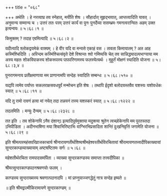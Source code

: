 +++
title = "०६८"

+++
अथेति । हे नरव्याघ्र तव स्नेहात्, मयीति शेषः । सौहार्दात् सुहृद्भावात्, आप्तत्वादिति यावत् । अनुमान्य सम्मान्य च । उत्तरं ततः परम् उत्तरं कार्यं वा पुनः पुनर्देव्या ससम्भ्रमः गमनत्वरान्वितः अहम् उक्त इत्यन्वयः  ॥  ५।६८।१  ॥   

  

किमुक्तम् ? तदाह एवमित्यादि  ॥  ५।६८।२  ॥   

  

यदीत्यादि श्लोकद्वयमेकं वाक्यम् । हे वीर यदि वा मन्यसे एकाहं वस । तावता किमायातम् ? अत आह कस्मिंश्चिदिति । अरिन्दम कस्मिंश्चित्संवृते देशे विश्रान्तः श्वो गमिष्यसि चेत् तव सान्निद्ध्यादल्पभाग्याया मम अस्य महतः शोकविपाकस्य शोकरूपस्य पापपरिणामस्य फलस्येत्यर्थः । मुहूर्तं मोक्षणं स्यादिति योजना  ॥  ५।६८।३,४  ॥   

  

पुनरागमनाय प्रतीक्षमाणाया मम प्राणानामपि सन्देहः स्यादिति सम्बन्धः  ॥  ५।६८।५१०  ॥   

  

यद्यपि त्वमेव पर्याप्तः सकलराक्षसवधपूर्वं मन्मोचन इति शेषः । तथापि ईदृशो बलोदयस्तवैव यशस्यः यशोवर्धकः स्यात्  ॥  ५।६८।११  ॥   

  

यदि तु रामो रावणं हत्वा मां नयेत् तदा तन्नयनं तस्य यशस्करं स्यात्  ॥  ५।६८।१२२२  ॥   

  

तदलमिति । मन्युः दैन्यम्  ॥  ५।६८।२३२८  ॥   

  

तत इति । तव शोकेनापि ऽनैव दंशान्ऽ इत्यादिपूर्वमुक्तया मदुक्त्या श्रुतेन त्वच्छोकेनापि मम पुरतस्तदा ऽभिपीडिता । अदीनभाषिणा मया शिवाभिरिष्टाभिः वाग्भिरभिप्रसादिता शान्तिं दुःखनिवृत्तिं जगामेति योजना  ॥  ५।६८।२९  ॥   

  

इति श्रीमत्परमहंसपरिव्राजकाचार्य श्रीनारायणतीर्थशिष्यश्रीमहेश्वरतीर्थविरचितायां श्रीरामायणतत्त्वदीपिकाख्यायां सुन्दरकाम्डव्याख्यायाम् अष्टषष्टितमः सर्गः  ॥  ५।६८  ॥   

  

महेशतीर्थरचिता रामपादसमर्पिता । व्याख्या सुन्दरकाण्डस्य समाप्ता तत्त्वदीपिका  ॥   

श्रीमत्सुन्दरकाण्डपठनश्रवणयोः फलम् ।  

काण्डस्य सुन्दराख्यस्य श्रवणात्पठनादपि । मां प्राप्नुयाज्जगद्धेतुं नात्र सन्देह इष्यते  ॥   

 ॥  इति श्रीमद्वाल्मीकिरामायणे सुन्दरकाण्डम्  ॥   

